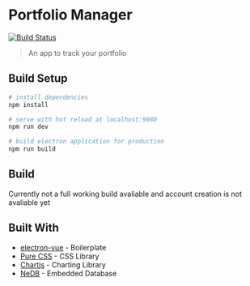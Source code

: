 # Portfolio Manager

[![Build Status](https://travis-ci.org/dills122/Portfolio-Manager.svg?branch=master)](https://travis-ci.org/dills122/Portfolio-Manager)

> An app to track your portfolio

## Build Setup

``` bash
# install dependencies
npm install

# serve with hot reload at localhost:9080
npm run dev

# build electron application for production
npm run build


```

## Build

Currently not a full working build avaliable and account creation is not avaliable yet

## Built With

* [electron-vue](https://github.com/SimulatedGREG/electron-vue) - Boilerplate
* [Pure CSS](https://purecss.io/) - CSS Library
* [Chartjs](http://www.chartjs.org/) - Charting Library
* [NeDB](https://github.com/louischatriot/nedb) - Embedded Database

